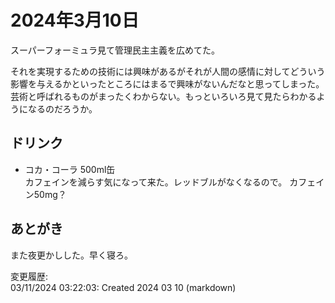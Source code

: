 # 2024年3月10日

スーパーフォーミュラ見て管理民主主義を広めてた。

それを実現するための技術には興味があるがそれが人間の感情に対してどういう影響を与えるかといったところにはまるで興味がないんだなと思ってしまった。芸術と呼ばれるものがまったくわからない。もっといろいろ見て見たらわかるようになるのだろうか。

## ドリンク

- コカ・コーラ 500ml缶  
カフェインを減らす気になって来た。レッドブルがなくなるので。
カフェイン50mg？

## あとがき

また夜更かしした。早く寝ろ。

変更履歴:  
03/11/2024 03:22:03: Created 2024 03 10 (markdown)  
